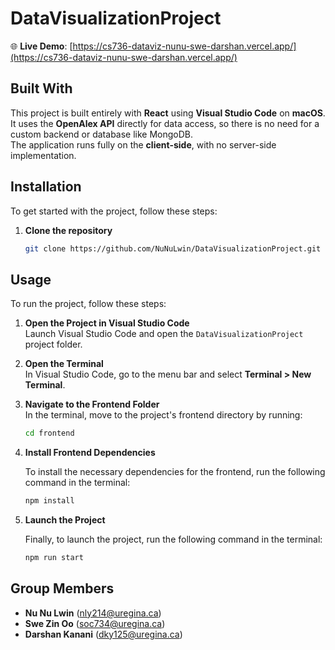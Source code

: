 # DataVisualizationProject

🌐 **Live Demo**: [https://cs736-dataviz-nunu-swe-darshan.vercel.app/](https://cs736-dataviz-nunu-swe-darshan.vercel.app/)

## Built With

This project is built entirely with **React** using **Visual Studio Code** on **macOS**.  
It uses the **OpenAlex API** directly for data access, so there is no need for a custom backend or database like MongoDB.  
The application runs fully on the **client-side**, with no server-side implementation.

## Installation

To get started with the project, follow these steps:

1. **Clone the repository**
   ```bash
   git clone https://github.com/NuNuLwin/DataVisualizationProject.git
   ```

## Usage

To run the project, follow these steps:

1. **Open the Project in Visual Studio Code**  
   Launch Visual Studio Code and open the `DataVisualizationProject` project folder.

2. **Open the Terminal**  
   In Visual Studio Code, go to the menu bar and select **Terminal > New Terminal**.

3. **Navigate to the Frontend Folder**  
   In the terminal, move to the project's frontend directory by running:
   ```bash
   cd frontend
   ```
4. **Install Frontend Dependencies**

   To install the necessary dependencies for the frontend, run the following command in the terminal:

   ```bash
   npm install

   ```

5. **Launch the Project**

   Finally, to launch the project, run the following command in the terminal:

   ```bash
   npm run start
   ```

## Group Members

- **Nu Nu Lwin** (nly214@uregina.ca)
- **Swe Zin Oo** (soc734@uregina.ca)
- **Darshan Kanani** (dky125@uregina.ca)
